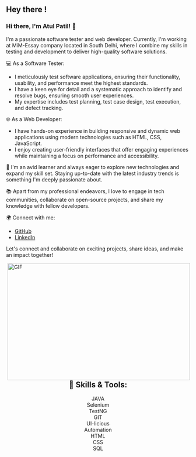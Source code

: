 ## Hey there !

<!-- <a href="https://twitter.com/priyesh069">
  <img align="left" alt="Atul | Twitter" width="22px" src="https://raw.githubusercontent.com/peterthehan/peterthehan/master/assets/twitter.svg?raw=true" /> 
</a>
<a href="https://www.linkedin.com/in/atul-patil-6202676b/">
  <img align="left" alt="Atul LinkedIN" width="22px" src="https://github.com/hackerspider1/hackerspider1/blob/main/linkedin.svg?raw=true" />
</a>
-->

### Hi there, I'm Atul Patil! 👋

I'm a passionate software tester and web developer. Currently, I'm working at MiM-Essay company located in South Delhi, where I combine my skills in testing and development to deliver high-quality software solutions.

💻 As a Software Tester:
- I meticulously test software applications, ensuring their functionality, usability, and performance meet the highest standards.
- I have a keen eye for detail and a systematic approach to identify and resolve bugs, ensuring smooth user experiences.
- My expertise includes test planning, test case design, test execution, and defect tracking.

🌐 As a Web Developer:
- I have hands-on experience in building responsive and dynamic web applications using modern technologies such as HTML, CSS, JavaScript.
- I enjoy creating user-friendly interfaces that offer engaging experiences while maintaining a focus on performance and accessibility.

🌟 I'm an avid learner and always eager to explore new technologies and expand my skill set. Staying up-to-date with the latest industry trends is something I'm deeply passionate about.

📚 Apart from my professional endeavors, I love to engage in tech communities, collaborate on open-source projects, and share my knowledge with fellow developers.

🌍 Connect with me:
- [GitHub](https://github.com/priyesh069)
- [LinkedIn](https://www.linkedin.com/in/atul-patil-6202676b/)

Let's connect and collaborate on exciting projects, share ideas, and make an impact together!

<img align="right" alt="GIF" src="https://github.com/hackerspider1/hackerspider1/blob/main/code.gif?raw=true" width="500" height="320" />

<!-- <img src="https://github.com/TheDudeThatCode//TheDudeThatCode/blob/master/Assets/Developer.gif" width="45px"> About Me:
--->


<h2 align="center"> 🔧 Skills & Tools: </h2>


<p align="center">
  JAVA
  <br>
  Selenium
  <br>
  TestNG
  <br>
  GIT
  <br>
  UI-licious
  <br>
  Automation
  <br>
  HTML
  <br>
  CSS
  <br>
  SQL
  <br>
  
</p>

<!--
**priyesh069/Priyesh069** is a ✨ _special_ ✨ repository because its `README.md` (this file) appears on your GitHub profile.

Here are some ideas to get you started:
- 🔭 I’m currently working on ...
- 🌱 I’m currently learning ...
- 👯 I’m looking to collaborate on ...
- 🤔 I’m looking for help with ...
- 💬 Ask me about ...
- 📫 How to reach me: ...
- 😄 Pronouns: ...
- ⚡ Fun fact: ...
-->
